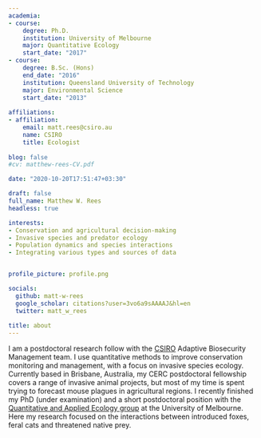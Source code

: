 ```yaml
---
academia:
- course:
    degree: Ph.D.
    institution: University of Melbourne
    major: Quantitative Ecology
    start_date: "2017"
- course:
    degree: B.Sc. (Hons)
    end_date: "2016"
    institution: Queensland University of Technology
    major: Environmental Science
    start_date: "2013"
    
affiliations:
- affiliation:
    email: matt.rees@csiro.au
    name: CSIRO 
    title: Ecologist
    
blog: false
#cv: matthew-rees-CV.pdf

date: "2020-10-20T17:51:47+03:30"

draft: false
full_name: Matthew W. Rees
headless: true

interests:
- Conservation and agricultural decision-making
- Invasive species and predator ecology
- Population dynamics and species interactions
- Integrating various types and sources of data


profile_picture: profile.png

socials:
  github: matt-w-rees
  google_scholar: citations?user=3vo6a9sAAAAJ&hl=en
  twitter: matt_w_rees
  
title: about
---
```


I am a postdoctoral research follow with the [CSIRO](https://www.csiro.au) Adaptive Biosecurity Management team. I use quantitative methods to improve conservation monitoring and management, with a focus on invasive species ecology. Currently based in Brisbane, Australia, my CERC postdoctoral fellowship covers a range of invasive animal projects, but most of my time is spent trying to forecast mouse plagues in agricultural regions. I recently finished my PhD (under examination) and a short postdoctoral position with the [Quantitative and Applied Ecology group](https://qaeco.com) at the University of Melbourne. Here my research focused on the interactions between introduced foxes, feral cats and threatened native prey.   
